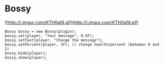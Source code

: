 # Bossy

![http://i.imgur.com/KTH0af4.gif](http://i.imgur.com/KTH0af4.gif)

```
Bossy bossy = new Bossy(plugin);
bossy.set(player, "Your message", 0.5F);
bossy.setText(player, "Change the message");
bossy.setPercent(player, 1F); // change health/percent (between 0 and 1)
bossy.hide(player);
bossy.show(player);
